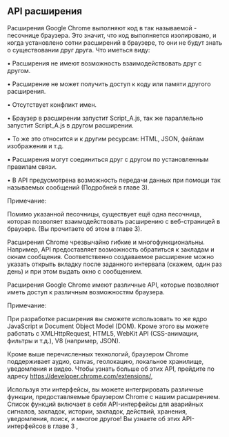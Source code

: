 ## API расширения

Расширения Google Chrome выполняют код в так называемой - песочнице браузера. Это значит, что код выполняется изолировано, и когда установлено сотни расширений в браузере, то они не будут знать о существовании друг друга. Что иметься виду:

• Расширения не имеют возможность взаимодействовать друг с другом.

• Расширение не может получить доступ к коду или памяти другого расширения.

• Отсутствует конфликт имен.

• Браузер в расширении запустит Script\_A.js, так же параллельно запустит Script\_A.js в другом расширении.

• То же это относится и к другим ресурсам: HTML, JSON, файлам изображения и т.д.

• Расширения могут соединиться друг с другом по установленным правилам связи.

• В API предусмотрена возможность передачи данных при помощи так называемых  сообщений \(Подробней в главе 3\). 



Примечание:

Помимо указанной песочницы, существует ещё одна песочница, которая позволяет взаимодействовать расширению с веб-страницей в браузере. \(Вы прочитаете об этом в главе 3\).



Расширения Chrome чрезвычайно гибкие и многофункциональны. Например, API предоставляет возможность обратиться к закладам и окнам сообщения. Соответственно создаваемое расширение можно указать открыть вкладку после заданного интервала \(скажем, один раз день\) и при этом выдать окно с сообщением.

Расширения Google Chrome имеют различные API, которые позволяют иметь доступ к различным возможностям браузера.



Примечание:

При разработке расширения вы сможете использовать то же ядро JavaScript и Document Object Model \(DOM\). Кроме этого вы можете работать с XMLHttpRequest, HTML5, WebKit API \(CSS-анимации, фильтры и т.д.\), V8 \(например, JSON\).

Кроме выше перечисленных технологий, браузером Chrome поддерживает аудио, canvas, геолокацию, локальное хранилище, уведомления и видео. Чтобы узнать больше об этих API, прейдите по адресу https://developer.chrome.com/extensions/,



Используя эти интерфейсы, вы можете интегрировать различные функции, предоставляемые браузером Chrome с нашим расширением. Список функций включает в себя API-интерфейсы для аварийных сигналов, закладок, истории, закладок, действий, хранения, уведомления, поиск, и многое другое! Вы узнаете об этих API-интерфейсов в главе 3 ,



